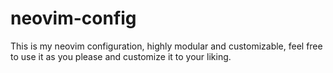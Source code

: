 # neovim-config
This is my neovim configuration, highly modular and customizable, feel free to use it as you please and customize it to your liking.
